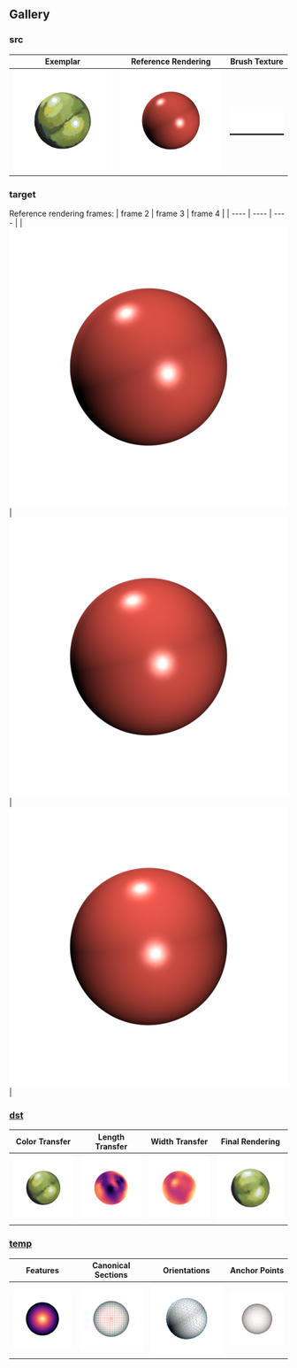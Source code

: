 ## Gallery

### src

|  Exemplar  |  Reference Rendering  | Brush Texture |
| ---- | ---- | ---- |
|  ![exemplar](src/exemplar.png)  | ![reference_rendering](src/rendering_001.png)  |  <div style="background: #333"><img src="src/texture.png" ></div>  |

### target

Reference rendering frames:
|  frame 2  |  frame 3 | frame 4 |
| ---- | ---- | ---- |
|  ![frame 2](target/rendering/rendering_002.png)  | ![frame 3](target/rendering/rendering_003.png)  | ![frame 4](target/rendering/rendering_004.png)   |

### [dst](dst)

|  Color Transfer  |  Length Transfer  | Width Transfer | Final Rendering |
| ---- | ---- | ---- | ---- |
|  ![color transfer](dst/transfer/color/color_001.png)  | ![length transfer](dst/transfer/length/length_001.png)   | ![width transfer](dst/transfer/width/width_001.png)   | ![final rendering](dst/stroke/final/final_001.png)   |

### [temp](temp)

|  Features  |  Canonical Sections  | Orientations | Anchor Points |
| ---- | ---- | ---- | ---- |
|  ![features](temp/transfer/features/D_S/D_S_001.png)  | ![canonical sections](temp/regression/canonical_sections/n_parallel/n_parallel_000.png)   | ![orientations](temp/transfer/view_orientations/smooth_orientation/smooth_orientation_001.png)   | ![anchor points](temp/anchor_points/anchor_points_2/anchor_points_2_001.png)   |